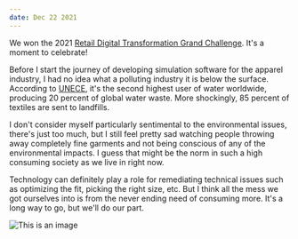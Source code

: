 ```yaml
---
date: Dec 22 2021
---
```


We won the 2021 [Retail Digital Transformation Grand Challenge](https://beyondstandards.ieee.org/2021-retail-digital-transformation-grand-challenge-winners/#:~:text=DevelopmentTechnologyVideos-,Universidad%20Rey%20Juan%20Carlos%2C%20University%20of%20Florence%2C%20and%20Vital%20Mechanics,Retail%20Digital%20Transformation%20Grand%20Challenge). It's a moment to celebrate!

Before I start the journey of developing simulation software for the apparel industry, I had no idea what a polluting industry it is below the surface. According to [UNECE](https://unece.org/fileadmin/DAM/RCM_Website/RFSD_2018_Side_event_sustainable_fashion.pdf), it's the second highest user of water worldwide, producing 20 percent of global water waste. More shockingly, 85 percent of textiles are sent to landfills. 

I don't consider myself particularly sentimental to the environmental issues, there's just too much, but I still feel pretty sad watching people throwing away completely fine garments and not being conscious of any of the environmental impacts. I guess that might be the norm in such a high consuming society as we live in right now. 

Technology can definitely play a role for remediating technical issues such as optimizing the fit, picking the right size, etc. But I think all the mess we got ourselves into is from the never ending need of consuming more. It's a long way to go, but we'll do our part.

![This is an image](https://notjustalabel-prod.s3-accelerate.amazonaws.com/s3fs-public/styles/hero/public/images/editorial/gallery/donations.jpg?itok=S1WrtSVi)
